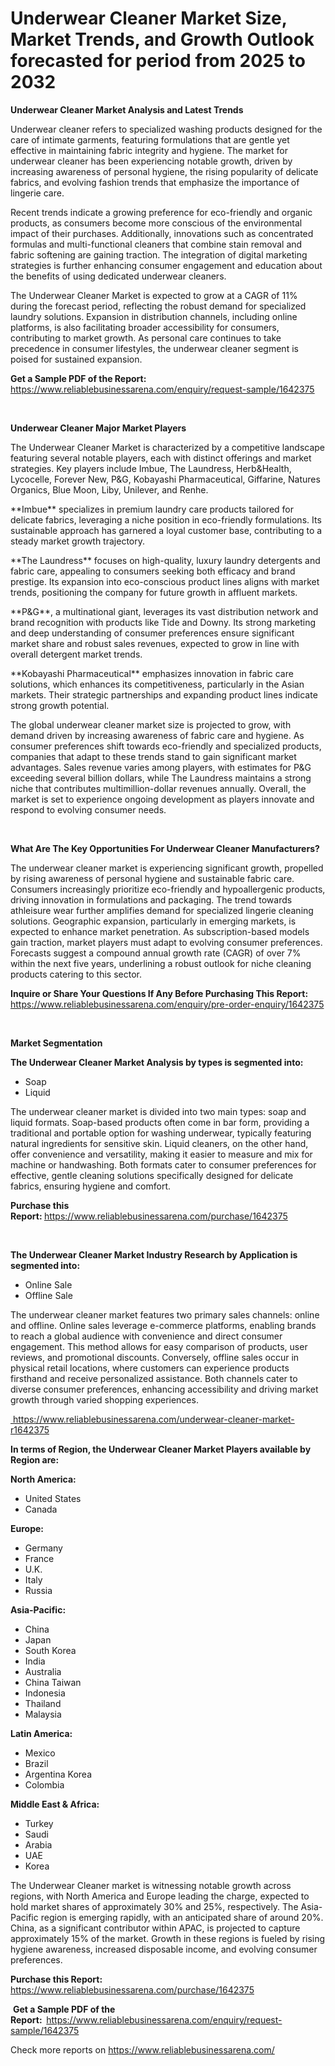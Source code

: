 <p><h1>Underwear Cleaner Market Size, Market Trends, and Growth Outlook forecasted for period from 2025 to 2032</h1></p><p><strong>Underwear Cleaner Market Analysis and Latest Trends</strong></p>
<p><p>Underwear cleaner refers to specialized washing products designed for the care of intimate garments, featuring formulations that are gentle yet effective in maintaining fabric integrity and hygiene. The market for underwear cleaner has been experiencing notable growth, driven by increasing awareness of personal hygiene, the rising popularity of delicate fabrics, and evolving fashion trends that emphasize the importance of lingerie care.</p><p>Recent trends indicate a growing preference for eco-friendly and organic products, as consumers become more conscious of the environmental impact of their purchases. Additionally, innovations such as concentrated formulas and multi-functional cleaners that combine stain removal and fabric softening are gaining traction. The integration of digital marketing strategies is further enhancing consumer engagement and education about the benefits of using dedicated underwear cleaners.</p><p>The Underwear Cleaner Market is expected to grow at a CAGR of 11% during the forecast period, reflecting the robust demand for specialized laundry solutions. Expansion in distribution channels, including online platforms, is also facilitating broader accessibility for consumers, contributing to market growth. As personal care continues to take precedence in consumer lifestyles, the underwear cleaner segment is poised for sustained expansion.</p></p>
<p><strong>Get a Sample PDF of the Report:&nbsp;</strong> <a href="https://www.reliablebusinessarena.com/enquiry/request-sample/1642375?utm_campaign=2095&utm_medium=2&utm_source=Github&utm_content=ia&utm_term=09022025&utm_id=underwear-cleaner">https://www.reliablebusinessarena.com/enquiry/request-sample/1642375</a></p>
<p>&nbsp;</p>
<p><strong>Underwear Cleaner Major Market Players</strong></p>
<p><p>The Underwear Cleaner Market is characterized by a competitive landscape featuring several notable players, each with distinct offerings and market strategies. Key players include Imbue, The Laundress, Herb&Health, Lycocelle, Forever New, P&G, Kobayashi Pharmaceutical, Giffarine, Natures Organics, Blue Moon, Liby, Unilever, and Renhe.</p><p>**Imbue** specializes in premium laundry care products tailored for delicate fabrics, leveraging a niche position in eco-friendly formulations. Its sustainable approach has garnered a loyal customer base, contributing to a steady market growth trajectory.</p><p>**The Laundress** focuses on high-quality, luxury laundry detergents and fabric care, appealing to consumers seeking both efficacy and brand prestige. Its expansion into eco-conscious product lines aligns with market trends, positioning the company for future growth in affluent markets.</p><p>**P&G**, a multinational giant, leverages its vast distribution network and brand recognition with products like Tide and Downy. Its strong marketing and deep understanding of consumer preferences ensure significant market share and robust sales revenues, expected to grow in line with overall detergent market trends.</p><p>**Kobayashi Pharmaceutical** emphasizes innovation in fabric care solutions, which enhances its competitiveness, particularly in the Asian markets. Their strategic partnerships and expanding product lines indicate strong growth potential.</p><p>The global underwear cleaner market size is projected to grow, with demand driven by increasing awareness of fabric care and hygiene. As consumer preferences shift towards eco-friendly and specialized products, companies that adapt to these trends stand to gain significant market advantages. Sales revenue varies among players, with estimates for P&G exceeding several billion dollars, while The Laundress maintains a strong niche that contributes multimillion-dollar revenues annually. Overall, the market is set to experience ongoing development as players innovate and respond to evolving consumer needs.</p></p>
<p>&nbsp;</p>
<p><strong>What Are The Key Opportunities For Underwear Cleaner Manufacturers?</strong></p>
<p><p>The underwear cleaner market is experiencing significant growth, propelled by rising awareness of personal hygiene and sustainable fabric care. Consumers increasingly prioritize eco-friendly and hypoallergenic products, driving innovation in formulations and packaging. The trend towards athleisure wear further amplifies demand for specialized lingerie cleaning solutions. Geographic expansion, particularly in emerging markets, is expected to enhance market penetration. As subscription-based models gain traction, market players must adapt to evolving consumer preferences. Forecasts suggest a compound annual growth rate (CAGR) of over 7% within the next five years, underlining a robust outlook for niche cleaning products catering to this sector.</p></p>
<p><strong>Inquire or Share Your Questions If Any Before Purchasing This Report:</strong> <a href="https://www.reliablebusinessarena.com/enquiry/pre-order-enquiry/1642375?utm_campaign=2095&utm_medium=2&utm_source=Github&utm_content=ia&utm_term=09022025&utm_id=underwear-cleaner">https://www.reliablebusinessarena.com/enquiry/pre-order-enquiry/1642375</a></p>
<p>&nbsp;</p>
<p><strong>Market Segmentation</strong></p>
<p><strong>The Underwear Cleaner Market Analysis by types is segmented into:</strong></p>
<p><ul><li>Soap</li><li>Liquid</li></ul></p>
<p><p>The underwear cleaner market is divided into two main types: soap and liquid formats. Soap-based products often come in bar form, providing a traditional and portable option for washing underwear, typically featuring natural ingredients for sensitive skin. Liquid cleaners, on the other hand, offer convenience and versatility, making it easier to measure and mix for machine or handwashing. Both formats cater to consumer preferences for effective, gentle cleaning solutions specifically designed for delicate fabrics, ensuring hygiene and comfort.</p></p>
<p><strong>Purchase this Report:&nbsp;</strong><a href="https://www.reliablebusinessarena.com/purchase/1642375?utm_campaign=2095&utm_medium=2&utm_source=Github&utm_content=ia&utm_term=09022025&utm_id=underwear-cleaner">https://www.reliablebusinessarena.com/purchase/1642375</a></p>
<p>&nbsp;</p>
<p><strong>The Underwear Cleaner Market Industry Research by Application is segmented into:</strong></p>
<p><ul><li>Online Sale</li><li>Offline Sale</li></ul></p>
<p><p>The underwear cleaner market features two primary sales channels: online and offline. Online sales leverage e-commerce platforms, enabling brands to reach a global audience with convenience and direct consumer engagement. This method allows for easy comparison of products, user reviews, and promotional discounts. Conversely, offline sales occur in physical retail locations, where customers can experience products firsthand and receive personalized assistance. Both channels cater to diverse consumer preferences, enhancing accessibility and driving market growth through varied shopping experiences.</p></p>
<p><a href="https://www.reliablebusinessarena.com/underwear-cleaner-market-r1642375?utm_campaign=2095&utm_medium=2&utm_source=Github&utm_content=ia&utm_term=09022025&utm_id=underwear-cleaner">&nbsp;https://www.reliablebusinessarena.com/underwear-cleaner-market-r1642375</a></p>
<p><strong>In terms of Region, the Underwear Cleaner Market Players available by Region are:</strong></p>
<p>
    <p> <strong> North America: </strong>
        <ul>
            <li>United States</li>
            <li>Canada</li>
        </ul>
        </p> 
    <p> <strong> Europe: </strong>
        <ul>
            <li>Germany</li>
            <li>France</li>
            <li>U.K.</li>
            <li>Italy</li>
            <li>Russia</li>
        </ul>
        </p> 
    <p> <strong> Asia-Pacific: </strong>
        <ul>
            <li>China</li>
            <li>Japan</li>
            <li>South Korea</li>
            <li>India</li>
            <li>Australia</li>
            <li>China Taiwan</li>
            <li>Indonesia</li>
            <li>Thailand</li>
            <li>Malaysia</li>
        </ul>
        </p> 
    <p> <strong> Latin America: </strong>
        <ul>
            <li>Mexico</li>
            <li>Brazil</li>
            <li>Argentina Korea</li>
            <li>Colombia</li>
        </ul>
        </p> 
    <p> <strong> Middle East & Africa: </strong>
        <ul>
            <li>Turkey</li>
            <li>Saudi</li>
            <li>Arabia</li>
            <li>UAE</li>
            <li>Korea</li>
        </ul>
    </p>
    </p>
<p><p>The Underwear Cleaner market is witnessing notable growth across regions, with North America and Europe leading the charge, expected to hold market shares of approximately 30% and 25%, respectively. The Asia-Pacific region is emerging rapidly, with an anticipated share of around 20%. China, as a significant contributor within APAC, is projected to capture approximately 15% of the market. Growth in these regions is fueled by rising hygiene awareness, increased disposable income, and evolving consumer preferences.</p></p>
<p><strong>Purchase this Report: </strong><a href="https://www.reliablebusinessarena.com/purchase/1642375?utm_campaign=2095&utm_medium=2&utm_source=Github&utm_content=ia&utm_term=09022025&utm_id=underwear-cleaner">https://www.reliablebusinessarena.com/purchase/1642375</a></p>
<p>&nbsp;<strong>Get a Sample PDF of the Report:&nbsp;&nbsp;</strong><a href="https://www.reliablebusinessarena.com/enquiry/request-sample/1642375?utm_campaign=2095&utm_medium=2&utm_source=Github&utm_content=ia&utm_term=09022025&utm_id=underwear-cleaner">https://www.reliablebusinessarena.com/enquiry/request-sample/1642375</a></p>
<p><strong></strong></p>
<p>Check more reports on <a href="https://www.reliablebusinessarena.com/?utm_campaign=2095&utm_medium=2&utm_source=Github&utm_content=ia&utm_term=09022025&utm_id=underwear-cleaner">https://www.reliablebusinessarena.com/</a></p>